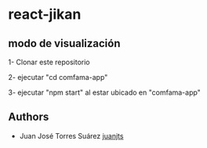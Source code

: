 # react-jikan

## modo de visualización

1- Clonar este repositorio

2- ejecutar "cd comfama-app"

3- ejecutar "npm start" al estar ubicado en "comfama-app"

## Authors
* Juan José Torres Suárez [juanjts](https://www.linkedin.com/in/juan-jose-torres-suarez/)